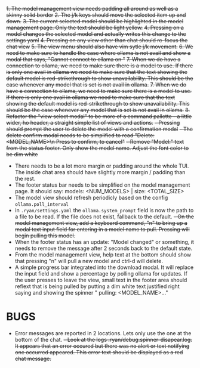 ~~1. The model management view needs padding all around as well as a skinny solid border~~
~~2. The j/k keys should move the selected item up and down.~~
~~3. The current selected model should be highlighted in the model management page. Only the text should be light yellow.~~
~~4. Pressing <enter> on a model changes the selected model and actually writes this change to the settings yaml~~
~~4. Pressing <esc> on any view other than chat should re-focus the chat view~~
~~5. The view menu should also have vim sytle j/k movement.~~
~~6. We need to make sure to handle the case where ollama is not avail and show a modal that says, "Cannot connect to ollama on <configured url>"~~
~~7. When we do have a connection to ollama, we need to make sure there is a model to use. If there is only one avail in ollama we need to make sure that the text showing the default model is red-strikethrough to show unavailability. This should be the case whenever any model that is set is not avail in ollama.~~
~~7. When we do have a connection to ollama, we need to make sure there is a model to use. If there is only one avail in ollama we need to make sure that the text showing the default model is red-strikethrough to show unavailability. This should be the case whenever any model that is set is not avail in ollama.~~
~~8. Refactor the "view select modal" to be more of a command pallette - a little wider, ho header, a straight simple list of views and actions.~~
~~- Pressing <ctrl-d> should prompt the user to delete the model with a confirmation modal~~
~~- The delete confirm modal needs to be simplified to read "Delete: <MODEL_NAME>\n Press <enter> to confirm, <esc> to cancel"~~
~~- Remove "Model:" text from the status footer. Only show the model name. Adjust the font color to be dim white~~
- There needs to be a lot more margin or padding around the whole TUI. The inside chat area should have slightly more margin / padding than the rest.
- The footer status bar needs to be simplified on the model management page. It should say: models: <NUM_MODELS> | size: <TOTAL_SIZE>
- The model view should refresh periodicly based on the config `ollama.poll_interval`
- in `.ryan/settings.yaml` the `ollama.system_prompt` field is now the path to a file to be read. If the file does not exist, fallback to the default.
~~- On the model management view, add a keyboard command, "n" to bring up a modal text input field for entering in a model name to pull. Pressing <enter> will begin pulling this model.~~
- When the footer status has an update: "Model changed" or something, it needs to remove the message after 2 seconds back to the default state.
- From the model management view, help text at the bottom should show that pressing "n" will pull a new model and ctrl-d will delete.
- A simple progress bar integrated into the download modal. It will replace the input field and show a percentage by polling ollama for updates. If the user presses <esc> to leave the view, small text in the footer area should reflext that <model> is being pulled by putting a dim white text justified right saying and showing the spinner "<SPINNER> pulling: <MODEL_NAME>..."

# BUGS
- Error messages are reported in 2 locations. Lets only use the one at the bottom of the chat.
~~-  Look at the logs .ryan/debug.spinner-disapear.log. It appears that an error occured but there was no alert or text notifying one occurred appeared. This error text should be displayed as a red chat message.~~
